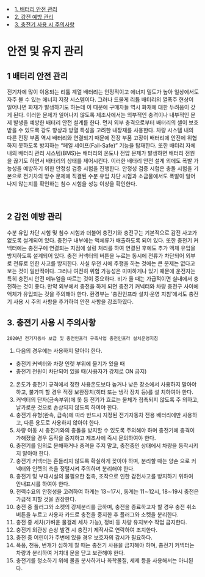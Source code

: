 <ui class="subnavi" >
    <li><a href = "#safety_battery"><bold>1. 배터리 안전 관리</bold></a></li>
    <li><a href = "#safety_eshock"><bold>2. 감전 예방 관리</bold></a></li>
    <li><a href = "#safety_tips"><bold>3. 충전기 사용 시 주의사항</bold></a></li>
</ui>


# 안전 및 유지 관리

<p id = "safety_battery"></p>

## 1 배터리 안전 관리

전기차에 많이 이용되는 리튬 계열 배터리는 안정적이고 에너지 밀도가 높아 일상에서도 자주 볼 수 있는 에너지 저장 시스템이다. 그러나 드물게 리튬 배터리의 열폭주 현상이 일어나면 화재가 발생하기도 하는데 이 때문에 구매자들 역시 화재에 대한 두려움이 갖게 된다. 이러한 문제가 일어나지 않도록 제조사에서는 외부적인 충격이나 내부적인 문제 발생을 예방한 배터리 안전 설계를 한다.
먼저 외부 충격으로부터 배터리의 셀이 보호 받을 수 있도록 강도 향상과 방열 특성을 고려한 내장재를 사용한다. 차량 시스템 내의 다른 전장 부품 역시 배터리와 연결되기 때문에 전장 부품 고장이 배터리에 안전에 위협하지 못하도록 방지하는 “페일 세이프(Fail-Safe)” 기능을 탑재한다. 또한 배터리 자체 내의 배터리 관리 시스템(BMS)는 배터리의 온도나 전압 문제가 발생하면 배터리 전원을 끊기도 하면서 배터리의 상태를 제어시킨다. 이러한 배터리 안전 설계 외에도 폭발 가능성을 예방하기 위한 안정성 검증 시험을 진행한다. 안정성 검증 시험은 충돌 시험을 기본으로 전기차의 방수 문제에 직결된 수분 유입 차단 시험과 소금물에서도 폭발이 일어나지 않는지를 확인하는 침수 시험을 성능 이상을 확인한다.

<br/>

<p id = "safety_eshock"></p>

## 2 감전 예방 관리
수분 유입 차단 시험 및 침수 시험과 더불어 충전기와 충전구는 기본적으로 감전 사고가 없도록 설계되어 있다. 충전구 내부에는 액체류가 배출하도록 되어 있다. 또한 충천기 커넥터에는 충전구에 연결되는 지점에 실링 처리를 하여 연결된 후에도 추가 액체 유입을 방지하도록 설계되어 있다. 충전 커넥터의 버튼을 누르는 동시에 전류가 차단되어 외부로 전류로 인한 사고를 방지한다.
사실 우천 시에 주행을 하는 것에는 큰 문제는 없다고 보는 것이 일반적이다. 그러나 여전히 위험 가능성은 미미하게나 있기 때문에 운전자는 특히 충전시 안전 메뉴얼을 따르는 것이 중요하다. 비가 올 때는 가급적이면 실내에서 충전하는 것이 좋다. 만약 외부에서 충전을 하게 되면 충전기 커넥터와 차량 충전구 사이에 액체가 유입되는 것을 주의해야 한다. 환경부는 '충전인프라 설치·운영 지침’에서도 충전기 사용 시 주의 사항을 추가하여 안전 사항을 강조하였다.

<p id = "safety_tips"></p>

## 3. 충전기 사용 시 주의사항
``
2020년 전기자동차 보급 및 충전인프라 구축사업 충전인프라 설치운영지침
``
<br/>

1. 다음의 경우에는 사용하지 말아야 한다.
  * 충전기 커넥터와 차량 인렛 부위에 물기가 있을 때
  * 충전기 전원이 차단되어 있을 때(사용자가 강제로 ON 금지)
2. 온도가 충전기 규격에서 정한 사용온도보다 높거나 낮은 장소에서 사용하지 말아야 하고, 불가피 할 경우 적정 보완장치(히터 또는 냉각 장치 등)를 설 치하여야 한다.
3. 커넥터의 단자(금속부위)에 못 등 전기가 흐르는 물체가 접촉되지 않도록 주 의하고, 날카로운 것으로 손상되지 않도록 하여야 한다.
4. 충전기 유형(완속, 급속)에 따라 반드시 지정된 전기자동차 전용 배터리에만 사용하고, 다른 용도로 사용하지 않아야 한다.
5. 차량 이동 시 충전기와의 충돌을 방지할 수 있도록 주의해야 하며 충전기에 충격이 가해졌을 경우 동작을 중지하고 제조사에 즉시 문의하여야 한다.
6. 충전기를 임의로 분해하거나 충격을 주지 말고, 충전중인 상태에서 차량을 동작시키지 말아야 한다. 
7. 충전기 커넥터는 흔들리지 않도록 확실하게 꽂아야 하며, 분리할 때는 양손 으로 커넥터와 인렛의 축을 정렬시켜 주의하며 분리해야 한다.
8. 충전기 및 부대시설의 불필요한 접촉, 조작으로 인한 감전사고를 방지하기 위하여 안내표시를 하여야 한다.
9. 전력수요의 안정성을 고려하여 하계는 13∼17시, 동계는 11∼12시, 18∼19시 충전은 가급적 피할 것을 권장한다.
10. 충전 중 플러그와 소켓의 강제분리를 금하며, 충전을 종료하고자 할 경우 충전 취소 버튼을 누르고 사용자 카드로 충전을 중지한 후 플러그와 소켓을 분리한다.
11. 충전 중 세차(가벼운 물걸레 세차 가능), 정비 등 차량 유지보수 작업 금지한다.
12. 충전기 외관상 손상 발견 시 충전기 제작사로 연락하여 조치한다.
13. 충전 중 어린이가 주변에 있을 경우 보호자의 감시가 필요하다.
14. 폭풍, 천둥, 번개가 심하게 칠 때는 충전기 사용을 금지해야 하며, 충전기 커넥터는 차량과 분리하여 거치대 문을 닫고 보관해야 한다.
15. 충전기를 청소하기 위해 물을 분사하거나 화학물질, 세제 등을 사용해서는 아니된다.
